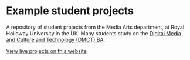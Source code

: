 # Example student projects

A repository of student projects from the Media Arts department, at Royal Holloway University in the UK. Many students study on the [Digital Media and Culture and Technology (DMCT) BA](https://www.royalholloway.ac.uk/studying-here/undergraduate/media-arts/digital-media-culture-and-technology-ba). 

[View live projects on this website](https://anthillsocial.github.io/example-student-projects/public/contents.html)

